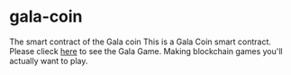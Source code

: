 # gala-coin
The smart contract of the Gala coin
This is a Gala Coin smart contract.
Please clieck <a href="https://app.gala.games/" target="_blank">here</a> to see the Gala Game.
Making blockchain games you'll actually want to play. 

